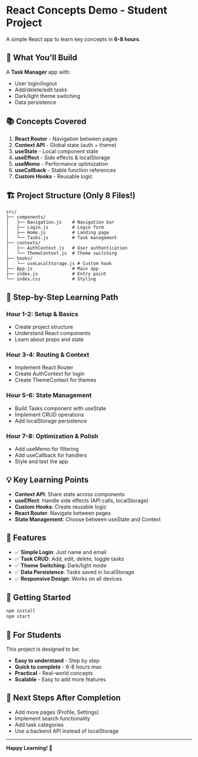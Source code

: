 # React Concepts Demo - Student Project

A simple React app to learn key concepts in **6-8 hours**.

## 🎯 What You'll Build

A **Task Manager** app with:
- User login/logout
- Add/delete/edit tasks
- Dark/light theme switching
- Data persistence

## 📚 Concepts Covered

1. **React Router** - Navigation between pages
2. **Context API** - Global state (auth + theme)
3. **useState** - Local component state
4. **useEffect** - Side effects & localStorage
5. **useMemo** - Performance optimization
6. **useCallback** - Stable function references
7. **Custom Hooks** - Reusable logic

## 🏗️ Project Structure (Only 8 Files!)

```
src/
├── components/
│   ├── Navigation.js    # Navigation bar
│   ├── Login.js         # Login form
│   ├── Home.js          # Landing page
│   └── Tasks.js         # Task management
├── contexts/
│   ├── AuthContext.js   # User authentication
│   └── ThemeContext.js  # Theme switching
├── hooks/
│   └── useLocalStorage.js # Custom hook
├── App.js               # Main app
├── index.js             # Entry point
└── index.css            # Styling
```

## 🚀 Step-by-Step Learning Path

### Hour 1-2: Setup & Basics
- Create project structure
- Understand React components
- Learn about props and state

### Hour 3-4: Routing & Context
- Implement React Router
- Create AuthContext for login
- Create ThemeContext for themes

### Hour 5-6: State Management
- Build Tasks component with useState
- Implement CRUD operations
- Add localStorage persistence

### Hour 7-8: Optimization & Polish
- Add useMemo for filtering
- Add useCallback for handlers
- Style and test the app

## 💡 Key Learning Points

- **Context API**: Share state across components
- **useEffect**: Handle side effects (API calls, localStorage)
- **Custom Hooks**: Create reusable logic
- **React Router**: Navigate between pages
- **State Management**: Choose between useState and Context

## 🎨 Features

- ✅ **Simple Login**: Just name and email
- ✅ **Task CRUD**: Add, edit, delete, toggle tasks
- ✅ **Theme Switching**: Dark/light mode
- ✅ **Data Persistence**: Tasks saved in localStorage
- ✅ **Responsive Design**: Works on all devices

## 🚀 Getting Started

```bash
npm install
npm start
```

## 📖 For Students

This project is designed to be:
- **Easy to understand** - Step by step
- **Quick to complete** - 6-8 hours max
- **Practical** - Real-world concepts
- **Scalable** - Easy to add more features

## 🎯 Next Steps After Completion

- Add more pages (Profile, Settings)
- Implement search functionality
- Add task categories
- Use a backend API instead of localStorage

---

**Happy Learning! 🎉**
